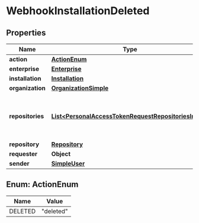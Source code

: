 

# WebhookInstallationDeleted


## Properties

| Name | Type | Description | Notes |
|------------ | ------------- | ------------- | -------------|
|**action** | [**ActionEnum**](#ActionEnum) |  |  |
|**enterprise** | [**Enterprise**](Enterprise.md) |  |  [optional] |
|**installation** | [**Installation**](Installation.md) |  |  |
|**organization** | [**OrganizationSimple**](OrganizationSimple.md) |  |  [optional] |
|**repositories** | [**List&lt;PersonalAccessTokenRequestRepositoriesInner&gt;**](PersonalAccessTokenRequestRepositoriesInner.md) | An array of repository objects that the installation can access. |  [optional] |
|**repository** | [**Repository**](Repository.md) |  |  [optional] |
|**requester** | **Object** |  |  [optional] |
|**sender** | [**SimpleUser**](SimpleUser.md) |  |  |



## Enum: ActionEnum

| Name | Value |
|---- | -----|
| DELETED | &quot;deleted&quot; |



